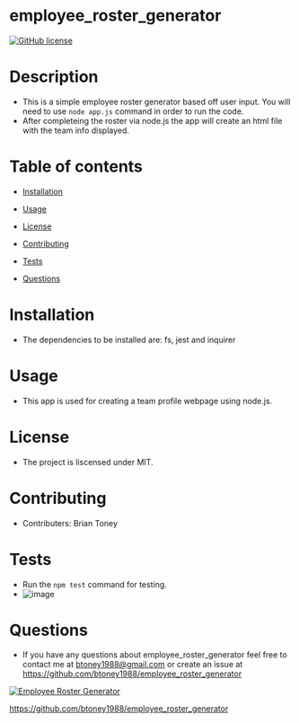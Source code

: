 # employee_roster_generator

[![GitHub license](https://img.shields.io/badge/license-MIT-blue.svg)](https://github.com/btoney1988/employee_roster_generator)

# Description
 - This is a simple employee roster generator based off user input. You will need to use `node app.js` command in order to run the code.
 - After completeing the roster via node.js the app will create an html file with the team info displayed.

# Table of contents

* [Installation](#installation)

* [Usage](#usage)

* [License](#license)

* [Contributing](#contributing)

* [Tests](#tests)

* [Questions](#questions)

# Installation
 - The dependencies to be installed are: fs, jest and inquirer

# Usage
 - This app is used for creating a team profile webpage using node.js.

# License
 - The project is liscensed under MIT.

# Contributing
 - Contributers: Brian Toney

# Tests
 - Run the `npm test` command for testing.
 - ![image](https://user-images.githubusercontent.com/68873509/96766939-d5111780-13a9-11eb-8c30-212f3a08d85b.png)


# Questions
 - If you have any questions about employee_roster_generator feel free to contact me at btoney1988@gmail.com or create an issue at https://github.com/btoney1988/employee_roster_generator
 
 [![Employee Roster Generator](https://user-images.githubusercontent.com/68873509/96767123-13a6d200-13aa-11eb-9a12-df6490318d08.png)](video "Employee Roster Generator")

 https://github.com/btoney1988/employee_roster_generator